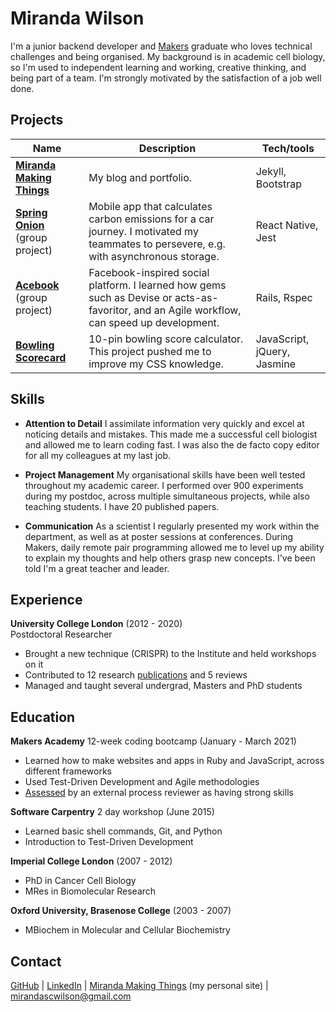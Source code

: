 # Miranda Wilson

I'm a junior backend developer and [Makers](https://makers.tech) graduate who loves technical challenges and being organised. My background is in academic cell biology, so I'm used to independent learning and working, creative thinking, and being part of a team. I'm strongly motivated by the satisfaction of a job well done.

## Projects

| Name                         | Description       | Tech/tools        |
| ---------------------------- | ----------------- | ----------------- |
| [**Miranda Making Things**](https://github.com/mscwilson/mscwilson.github.io) | My blog and portfolio. | Jekyll, Bootstrap |
| [**Spring Onion**](https://github.com/mscwilson/SmellsLikeGreenSpirit) (group project) | Mobile app that calculates carbon emissions for a car journey. I motivated my teammates to persevere, e.g. with asynchronous storage. | React Native, Jest |
| [**Acebook**](https://github.com/mscwilson/acebook-poke) (group project)  | Facebook-inspired social platform. I learned how gems such as Devise or acts-as-favoritor, and an Agile workflow, can speed up development. | Rails, Rspec              |
| [**Bowling Scorecard**](https://github.com/mscwilson/bowling) | 10-pin bowling score calculator. This project pushed me to improve my CSS knowledge. | JavaScript, jQuery, Jasmine             |


## Skills
* **Attention to Detail** I assimilate information very quickly and excel at noticing details and mistakes. This made me a successful cell biologist and allowed me to learn coding fast. I was also the de facto copy editor for all my colleagues at my last job.  
  
* **Project Management** My organisational skills have been well tested throughout my academic career. I performed over 900 experiments during my postdoc, across multiple simultaneous projects, while also teaching students. I have 20 published papers.  
  
* **Communication** As a scientist I regularly presented my work within the department, as well as at poster sessions at conferences. During Makers, daily remote pair programming allowed me to level up my ability to explain my thoughts and help others grasp new concepts. I've been told I'm a great teacher and leader.  


## Experience

**University College London** (2012 - 2020)  
Postdoctoral Researcher
* Brought a new technique (CRISPR) to the Institute and held workshops on it
* Contributed to 12 research [publications](https://scholar.google.co.uk/citations?hl=en&user=QGM8HrIAAAAJ&sortby=pubdate&view_op=list_works&gmla=AJsN-F55fwaEBoXoMg2SHNuxiAhedJovNjBzgnuoEyHdgG5zaIv-Yot4D_A8bwFxogjlZeLF642MM0xsKGW-xoadYS54YfCzc3EGa4vgcHRKKgHXKo1Dpw4) and 5 reviews
* Managed and taught several undergrad, Masters and PhD students

## Education

**Makers Academy** 12-week coding bootcamp (January - March 2021)
* Learned how to make websites and apps in Ruby and JavaScript, across different frameworks
* Used Test-Driven Development and Agile methodologies
* [Assessed](2021-03-22-Yellow%20Farfetchd%2026-feedback.pdf) by an external process reviewer as having strong skills
  

**Software Carpentry** 2 day workshop (June 2015)  
* Learned basic shell commands, Git, and Python
* Introduction to Test-Driven Development

  
**Imperial College London** (2007 - 2012)  
* PhD in Cancer Cell Biology
* MRes in Biomolecular Research

  
**Oxford University, Brasenose College** (2003 - 2007)
* MBiochem in Molecular and Cellular Biochemistry


## Contact
[GitHub](https://github.com/mscwilson) | [LinkedIn](https://www.linkedin.com/in/miranda-wilson-b2196336/) | [Miranda Making Things](https://www.mirandawilson.tech/) (my personal site) | mirandascwilson@gmail.com
